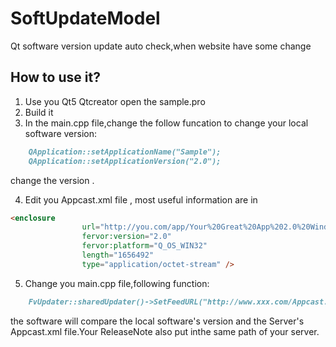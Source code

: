 # SoftUpdateModel
Qt software version update auto check,when website have some change

## How to use it?
1. Use you Qt5 Qtcreator open the sample.pro
2. Build it
3. In the main.cpp file,change the follow funcation to change your local software version:
```markdown
    QApplication::setApplicationName("Sample");
    QApplication::setApplicationVersion("2.0");
```
change the version .

4. Edit you Appcast.xml file , most useful information are in 

```markdown
<enclosure
				url="http://you.com/app/Your%20Great%20App%202.0%20Windows.zip"
				fervor:version="2.0"
				fervor:platform="Q_OS_WIN32"
				length="1656492"
				type="application/octet-stream" />
```

5. Change you main.cpp file,following function:

```markdown
    FvUpdater::sharedUpdater()->SetFeedURL("http://www.xxx.com/Appcast.xml");
```
the software will compare the local software's version and the Server's Appcast.xml file.Your ReleaseNote also put inthe same path of your server.
